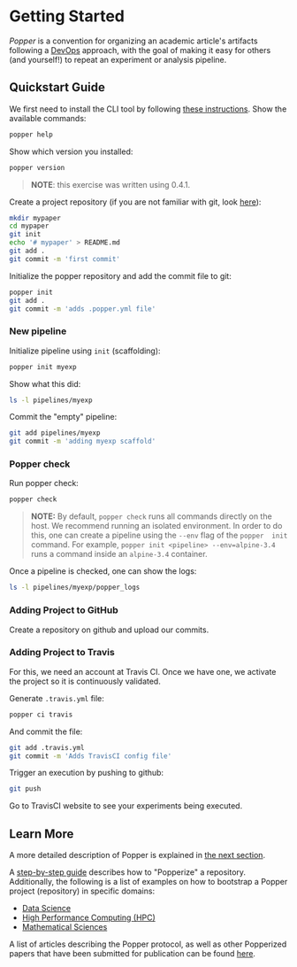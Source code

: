 # Getting Started

_Popper_ is a convention for organizing an academic article's 
artifacts following a [DevOps](https://en.wikipedia.org/wiki/DevOps) 
approach, with the goal of making it easy for others (and yourself!) 
to repeat an experiment or analysis pipeline.

## Quickstart Guide

We first need to install the CLI tool by following [these 
instructions](https://github.com/systemslab/popper/tree/master/popper#install). 
Show the available commands:

```bash
popper help
```

Show which version you installed:

```bash
popper version
```

> **NOTE**: this exercise was written using 0.4.1.

Create a project repository (if you are not familiar with git, look [here](https://www.learnenough.com/git-tutorial)):

```bash
mkdir mypaper
cd mypaper
git init
echo '# mypaper' > README.md
git add .
git commit -m 'first commit'
```

Initialize the popper repository and add the commit file to git:

```bash
popper init
git add .
git commit -m 'adds .popper.yml file'
```

### New pipeline

Initialize pipeline using `init` (scaffolding):

```bash
popper init myexp
```

Show what this did:

```bash
ls -l pipelines/myexp
```

Commit the "empty" pipeline:

```bash
git add pipelines/myexp
git commit -m 'adding myexp scaffold'
```

### Popper check

Run popper check:

```bash
popper check
```

> **NOTE:** By default, `popper check` runs all commands directly on 
the host. We recommend running an isolated environment. In order to do 
this, one can create a pipeline using the `--env` flag of the `popper 
init` command. For example, `popper init <pipeline> --env=alpine-3.4` 
runs a command inside an `alpine-3.4` container.

Once a pipeline is checked, one can show the logs:

```bash
ls -l pipelines/myexp/popper_logs
```

### Adding Project to GitHub

Create a repository on github and upload our commits.

### Adding Project to Travis

For this, we need an account at Travis CI. Once we have one, we 
activate the project so it is continuously validated.

Generate `.travis.yml` file:

```bash
popper ci travis
```

And commit the file:

```bash
git add .travis.yml
git commit -m 'Adds TravisCI config file'
```

Trigger an execution by pushing to github:

```bash
git push
```

Go to TravisCI website to see your experiments being executed.


## Learn More

A more detailed description of Popper is explained in [the next 
section](intro_to_popper.html).

A [step-by-step guide](../tutorial/from_scratch.html) describes how to 
"Popperize" a repository. Additionally, the following is a list of 
examples on how to bootstrap a Popper project (repository) in specific 
domains:

  * [Data Science](../tutorial/data-science.html)
  * [High Performance Computing (HPC)](../tutorial/hpc.html)
  * [Mathematical Sciences](../tutorial/math_science.html)

A list of articles describing the Popper protocol, as well as other 
Popperized papers that have been submitted for publication can be 
found [here](https://falsifiable.us/pubs).
